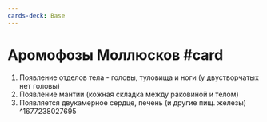 ```yaml
---
cards-deck: Base
---
```


# Аромофозы Моллюсков #card
1. Появление отделов тела - головы, туловища и ноги (у двустворчатых нет головы)
2. Появление мантии (кожная складка между раковиной и телом)
3. Появляется двукамерное сердце, печень (и другие пищ. железы)
^1677238027695
